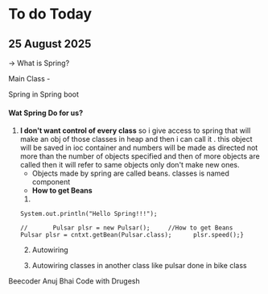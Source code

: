 # To do Today


## 25 August 2025
-> What is Spring?

Main Class - 

Spring in Spring boot

#### Wat Spring Do for us? 

1) **I don't want control of every class** so i give access to spring that will make an obj of those classes in heap and then i can call it . this object will be saved in ioc container and numbers will be made as directed not more than the number of objects specified and then of more objects are called then it will refer to same objects only don't make new ones. 
    * Objects made by spring are called beans. classes is named component
    *  **How to get Beans**
    1) 
    ``` ApplicationContext cntxt = SpringApplication.run(SprintBoot01Application.class, args);
   System.out.println("Hello Spring!!!");
   
   //		Pulsar plsr = new Pulsar();		//How to get Beans 		Pulsar plsr = cntxt.getBean(Pulsar.class); 		plsr.speed();}
   ```
   2) Autowiring
   
   3) Autowiring classes in another class like pulsar done in bike class

Beecoder
Anuj Bhai 
Code with Drugesh
